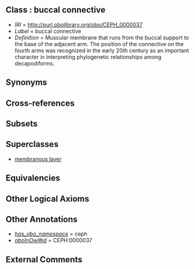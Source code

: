 
## Class : buccal connective

 * *IRI* = http://purl.obolibrary.org/obo/CEPH_0000037
 * *Label* = buccal connective
 * *Definition* = Muscular membrane that runs from the buccal support to the base of the adjacent arm. The position of the connective on the fourth arms was recognized in the early 20th century as an important character in interpreting phylogenetic relationships among decapodiforms.

## Synonyms


## Cross-references


## Subsets


## Superclasses

 * [membranous layer](../../UBERON/58/UBERON_0000158.md)

## Equivalencies


## Other Logical Axioms


## Other Annotations

 * *[has_obo_namespace](../../ce/oboInOwl#hasOBONamespace.md)* = ceph
 * *[oboInOwl#id](../../id/oboInOwl#id.md)* = CEPH:0000037

## External Comments

